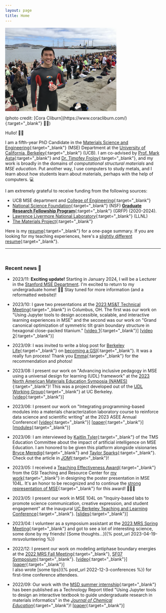 ```yaml
---
layout: page
title: Home
---
```


<p><img src="assets/fig/propic_enze_2.jpg" alt="Enze Chen" align="middle" width="360px"></p>
(photo credit: [Cora Cliburn](https://www.coracliburn.com/){:target="_blank"} 💃🏽)

Hullo! 👋🏼

I am a fifth-year PhD Candidate in the [Materials Science and Engineering](https://www.mse.berkeley.edu/){:target="_blank"} (MSE) Department at the [University of California, Berkeley](https://www.berkeley.edu/){:target="_blank"} (UCB).
I am co-advised by [Prof. Mark Asta](https://mse.berkeley.edu/people_new/asta/){:target="_blank"} and [Dr. Timofey Frolov](https://people.llnl.gov/frolov2){:target="_blank"}, and my work is broadly in the domains of _computational structural materials_ and _MSE education_.
Put another way, I use computers to study metals, and I learn about how students learn about materials, perhaps with the help of computers. 💻

I am extremely grateful to receive funding from the following sources:     
* UCB MSE department and [College of Engineering](https://engineering.berkeley.edu/){:target="_blank"}    
* [National Science Foundation](https://www.nsf.gov/){:target="_blank"} (NSF) [**Graduate Research Fellowship Program**](https://www.nsfgrfp.org/){:target="_blank"} (GRFP) (2020-2024).    
* [Lawrence Livermore National Laboratory](https://www.llnl.gov/){:target="_blank"} (LLNL)   
* [The Materials Project](https://next-gen.materialsproject.org/){:target="_blank"}  

Here is my [resume](assets/files/resume_general.pdf){:target="_blank"} for a one-page summary.
If you are looking for my teaching experiences, here's a [slightly different resume](assets/files/resume_teaching.pdf){:target="_blank"}.


---------------------------------
<br>

### Recent news 📰

* 2023/11: **Exciting update!** Starting in January 2024, I will be a Lecturer in the [Stanford MSE Department](https://mse.stanford.edu/).
I'm excited to return to my undergraduate home! 🥳🌴 
Stay tuned for more information (and a reformatted website)!


* 2023/10: I gave two presentations at the [2023 MS&T Technical Meeting](https://www.matscitech.org/MST23/MST23/Default.aspx){:target="_blank"} in Columbus, OH.
The first was our work on "Using Jupyter tools to design accessible, scalable, and interactive learning experiences in MSE" and the second was our work on "Grand canonical optimization of symmetric tilt grain boundary structure in hexagonal close-packed titanium."
[[video 1](https://youtu.be/foSXXyEAoSc){:target="_blank"}]
[[video 2](https://youtu.be/CM1UpXlrheE){:target="_blank"}]


* 2023/09: I was invited to write a blog post for [Berkeley Life](https://life.berkeley.edu/){:target="_blank"} on [becoming a GSI](https://life.berkeley.edu/becoming-a-gsi/){:target="_blank"}.
It was a really fun process!
Thank you [Emma](https://www.emmaancel.com/){:target="_blank"} for the recommendation and photos!


* 2023/08: I present our work on "Advancing inclusive pedagogy in MSE using a universal design for learning (UDL) framework" at the [2023 North American Materials Education Symposia (NAMES)](https://www.materialseducation.com/2023calpoly/indexcalpoly.htm){:target="_blank"}! 
This was a project developed out of the [UDL Working Group](https://gsi.berkeley.edu/working-group-universal-design-for-learning-udl-starting-july-2022/){:target="_blank"} at UC Berkeley.
[[video](https://youtu.be/BHSFvj_Bxhk){:target="_blank"}]


* 2023/06: I present our work on "Integrating programming-based modules into a materials characterization laboratory course to reinforce data science and scientific writing" at the 2023 ASEE Annual Conference! 
[[video](https://youtu.be/Pas8tPjaY4k){:target="_blank"}]
[[paper](https://peer.asee.org/integrating-programming-based-modules-into-a-materials-characterization-laboratory-course-to-reinforce-data-science-and-scientific-writing){:target="_blank"}]
[[modules](https://enze-chen.github.io/mse104l/){:target="_blank"}]


* 2023/06: I am interviewed by [Kaitlin Tyler](https://www.linkedin.com/in/kaitlin-tyler-2029b92a/){:target="_blank"} of the TMS Education Committee about the impact of artificial intelligence on MSE Education.
I am honored to be given this platform alongside visionaries [Bryce Meredig](https://www.linkedin.com/in/bmeredig/){:target="_blank"} and [Taylor Sparks](https://faculty.utah.edu/u0203991-Taylor_D._Sparks/hm/index.hml){:target="_blank"}.
Check out the article in [_JOM_](https://link.springer.com/article/10.1007/s11837-023-05922-3){:target="_blank"}!


* 2023/05: I received a [Teaching Effectiveness Award](https://gsi.berkeley.edu/programs-services/award-programs/teaching-effectiveness/){:target="_blank"} from the GSI Teaching and Resource Center for [my work](https://gsi.berkeley.edu/chen-2023/){:target="_blank"} in designing the poster presentation in MSE 104L.
It's an honor to be recognized and to continue the [strong representation of MSE](https://gsi.berkeley.edu/programs-services/award-programs/teaching-effectiveness/tea-recipients/tea-department/#M){:target="_blank"} for this award! 👨🏼‍🏫


* 2023/05: I present our work in MSE 104L on "Inquiry-based labs to promote science communication, creative expression, and student engagement" at the inaugural [UC Berkeley Teaching and Learning Conference](https://teaching.berkeley.edu/teaching-learning-conference-2023){:target="_blank"}.
[[slides](https://docs.google.com/presentation/d/1jsth7bUhRgHzOFCAJ6dzEeunJbTc2FXlP3T2UCGTWhU/edit?usp=sharing){:target="_blank"}]


* 2023/04: I volunteer as a symposium assistant at the [2023 MRS Spring Meeting](https://www.mrs.org/meetings-events/spring-meetings-exhibits/2023-mrs-spring-meeting/){:target="_blank"} and got to see a lot of interesting science, some done by my friends!
[Some thoughts...]({% post_url 2023-04-19-mrsvolunteering %})


* 2022/12: I present our work on modeling antiphase boundary energies at the [2022 MRS Fall Meeting](https://www.mrs.org/meetings-events/fall-meetings-exhibits/2022-mrs-fall-meeting){:target="_blank"}, [SF07 Symposium](https://www.mrs.org/meetings-events/fall-meetings-exhibits/2022-mrs-fall-meeting/symposium-sessions/detail/2022_mrs_fall_meeting/sf07/Symposium_SF07){:target="_blank"}. 
[[video](https://youtu.be/pIgXeoOy11c){:target="_blank"}]  
[[paper](https://www.nature.com/articles/s41524-022-00755-1){:target="_blank"}]       
I also wrote [some tips]({% post_url 2022-12-3-conferences %}) for first-time conference attendees.


* 2022/09: Our work with the [MSD summer internship](https://enze-chen.github.io/mi-book-2022){:target="_blank"} has been published as a Technology Report titled "Using Jupyter tools to design an interactive textbook to guide undergraduate research in materials informatics" in the [_Journal of Chemical Education_](https://pubs.acs.org/journal/jceda8){:target="_blank"}!
[[paper](https://pubs.acs.org/doi/10.1021/acs.jchemed.2c00640){:target="_blank"}] 


<!-- 
* 2023/03: I present our work on grand canonical optimization of grain boundary structures in α-titanium at the [2023 TMS Annual Meeting](https://www.tms.org/AnnualMeeting/TMS2023){:target="_blank"}, [Advances in Titanium Technology Symposium](http://www.programmaster.org/PM/PM.nsf/ViewSessionSheets?OpenAgent&ParentUNID=A2107B9F39EB310F852588AD0020734E){:target="_blank"}. 
[[video](https://youtu.be/jYW-cMgkzj4){:target="_blank"}]
* 2023/03: I receive an MSE Graduate Student Equity and Inclusion Award! 
I hope to continue my efforts to support all the wonderful members of our MSE community.
* 2023/01: I join a [Universal Design for Learning (UDL) Working Group](https://gsi.berkeley.edu/working-group-universal-design-for-learning-udl-starting-july-2022/){:target="_blank"} sponsored by the [GSI Teaching & Resource Center](https://gsi.berkeley.edu/){:target="_blank"} to work on a project in collaboration with Mark to redesign the MSE pedagogy course.
Stay tuned for more information!
* 2022/10: Our commentary on "Educating current industrial workforce to embrace data-driven materials development" is finally published as a Material Matters article in [_MRS Bulletin_](https://www.springer.com/journal/43577){:target="_blank"}!
[[paper](https://link.springer.com/article/10.1557/s43577-022-00410-6){:target="_blank"}] 
* 2022/08: My abstracts for oral presentations are accepted to the [2022 MRS Fall Meeting](https://www.mrs.org/meetings-events/fall-meetings-exhibits/2022-mrs-fall-meeting){:target="_blank"} in Boston, MA and the [TMS 2023 Annual Meeting](https://www.tms.org/AnnualMeeting/TMS2023){:target="_blank"} in San Diego, CA.
I'm thankful for great mentors and collaborators, and let me know if you'll be around! 
* 2022/06: I start my internship in the [Computational Chemistry and Materials Science (CCMS) Summer Institute](https://pls.llnl.gov/careers/internship-programs/computational-chemistry-and-materials-science-summer-institute){:target="_blank"} at LLNL working with Tim and others on hydrogen storage in titanium! 
[[SLAM video](https://youtu.be/Ggt9n4dAtwk){:target="_blank"}]
* 2022/06: This summer we are reprising the [Materials Sciences Division](https://www2.lbl.gov/msd/){:target="_blank"} research internship at [Lawrence Berkeley National Laboratory](https://www.lbl.gov/){:target="_blank"}, where we will be using largely the same teaching materials for a 3-week module on [Introduction to Materials Informatics](https://enze-chen.github.io/mi-book-2022){:target="_blank"}.
* 2022/05: Free money! (basically) I wrote down [some thoughts]({% post_url 2022-5-6-grants %}) on a few grants that I secured this year.
* 2022/05: I passed my Qualifying Exam! 🥳
Thankful to have a supportive committee comprised of Professors [Daryl Chrzan](https://mse.berkeley.edu/people_new/chrzan/){:target="_blank"}, [Andrew Minor](https://mse.berkeley.edu/people_new/minor/){:target="_blank"}, [Gerbrand Ceder](https://mse.berkeley.edu/people_new/gerbrand-ceder/){:target="_blank"}, and [Grace Gu](https://me.berkeley.edu/people/grace-x-gu/){:target="_blank"}.
* 2022/03: My paper on "Modeling antiphase boundary energies in Ni3Al-based alloys using automated density functional theory and machine learning" was accepted for publication in the open-access journal [_npj Computational Materials_](https://www.nature.com/npjcompumats/){:target="_blank"}! 
[[paper](https://www.nature.com/articles/s41524-022-00755-1){:target="_blank"}]
[[data](https://contribs.materialsproject.org/projects/apbe_Ni3Al){:target="_blank"}]
* 2022/03: I am nominated by the MSE department for the [Outstanding Graduate Student Instructor Award](https://gsi.berkeley.edu/programs-services/award-programs/ogsi/){:target="_blank"}!
I am grateful for this honor and look forward to future opportunities to continue supporting our students.
* 2022/01: This spring I am a GSI in Prof. [Andrew Minor](https://mse.berkeley.edu/people_new/minor/){:target="_blank"}'s [MSE 104/L: Materials Characterization Laboratory](https://classes.berkeley.edu/content/2022-spring-matsci-104-001-lec-001){:target="_blank"} class. I am excited to continue supporting students and getting more practice with characterization tools!
* 2021/11: I present our work on integrating computational modules into MSE curricula at the [2021 MRS Fall Meeting](https://www.mrs.org/meetings-events/fall-meetings-exhibits/2021-mrs-fall-meeting){:target="_blank"} [BI01 Symposium](https://www.mrs.org/meetings-events/fall-meetings-exhibits/2021-mrs-fall-meeting/call-for-papers/detail/2021_mrs_fall_meeting/bi01/Symposium_BI01){:target="_blank"}. [[poster](assets/files/2021_mrs_fall.pdf){:target="_blank"}] [[video](https://youtu.be/nJc_vHdhGmI){:target="_blank"}]
* 2021/08: My abstract submission for a presentation on integrating computational modules into MSE curricula was accepted to the [2021 MRS Fall Meeting](https://www.mrs.org/meetings-events/fall-meetings-exhibits/2021-mrs-fall-meeting){:target="_blank"} [BI01 Symposium](https://www.mrs.org/meetings-events/fall-meetings-exhibits/2021-mrs-fall-meeting/call-for-papers/detail/2021_mrs_fall_meeting/bi01/Symposium_BI01){:target="_blank"}! See you in Boston!
* 2021/08: This fall I am a GSI in Prof. [Lane Martin](https://mse.berkeley.edu/people_new/martin/){:target="_blank"}'s [MSE 45/L: Properties of Materials Laboratory](https://classes.berkeley.edu/content/2021-fall-matsci-45-001-lec-001){:target="_blank"} class. I look forward to working with undergrads in person again! [[lab lectures](https://drive.google.com/drive/folders/1AOx6CKWW0ZiM0iFksivBvrLcSTqTmBTu?usp=sharing){:target="_blank"}] 
* 2021/06: This summer I am designing and teaching a 3-week module on [Introduction to Materials Informatics](https://enze-chen.github.io/mi-book-2021){:target="_blank"} to UCB undergraduates as part of a 9-week outreach program in the [Materials Sciences Division](https://www2.lbl.gov/msd/){:target="_blank"} at [Lawrence Berkeley National Laboratory](https://www.lbl.gov/){:target="_blank"}.
* 2021/04: This spring I am a volunteer section leader for [Code in Place](https://codeinplace.stanford.edu/){:target="_blank"}! I'm super excited to contribute a small part towards this large project on global CS education led by Stanford University. [[section slides](https://drive.google.com/drive/folders/1i0hX02S302JEi730sDD6cr37P3iomjCu?usp=sharing){:target="_blank"}]
* 2021/03: I present my work at the [2021 TMS Annual Meeting](https://www.tms.org/TMS2021){:target="_blank"} on high-throughput computing and machine learning for antiphase boundary energies in Ni-based superalloys. Stay tuned for an upcoming manuscript! [[poster](assets/files/2021_tms_presentation.pdf){:target="_blank"}] [[video](https://drive.google.com/file/d/1fwCHLFVUwJX2245_OcAXpy93_5C8bAb_/view?usp=sharing){:target="_blank"}]
* 2021/03: I am grateful to be included in a collaboration on studying "Twin boundary structural phase transitions in elemental titanium."
Check out Shahriar's paper [on arXiv](https://arxiv.org/abs/2103.06194){:target="_blank"}!
* 2020/11: I taught two more (new!) classes at [Berkeley Splash](https://berkeley.learningu.org/){:target="_blank"} Fall 2020: [Introduction to MSE](https://docs.google.com/presentation/d/1NzTysDtV3JWwBWf-xqtwXTBqmhmnCOUklRbF86JUtvk/edit#slide=id.p){:target="_blank"} and [Introduction to X-ray diffraction](https://docs.google.com/presentation/d/1nVlUTEGsWjVEtf8EXkPp2A-7ANAMRO-oxxAk63RovVA/edit#slide=id.p){:target="_blank"}.
* 2020/10: This application season, I received the question about Master's vs. PhD vs. Work from a few folks, so I thought I'd record [some thoughts]({% post_url 2020-10-15-bsmsphd %})...
* 2020/09: My [abstract submission](http://www.programmaster.org/PM/PM.nsf/ApprovedAbstracts/B3B8C068CB9E55E6852585A6005C372B?OpenDocument){:target="_blank"} for an oral presentation on Ni-based superalloy design has been accepted to [TMS 2021](https://www.tms.org/TMS2021){:target="_blank"}! See you in virtual Orlando!
* 2020/07: My co-authored paper on Stitch is now public [on IEEE *Xplore*](https://ieeexplore.ieee.org/abstract/document/9139788){:target="_blank"}!
* 2020/05: I started my [MaCI summer internship](https://pls.llnl.gov/careers/internship-programs/maci){:target="_blank"} at Lawrence Livermore National Lab (see Research tab for details).
* 2020/03: I won an [NSF GRFP](https://www.nsfgrfp.org/){:target="_blank"}! 🙌🏼
[Some thoughts]({% post_url 2020-8-8-nsfgrfp %})...
* 2020/01: I passed my Preliminary Exam! 🎉
[Some thoughts]({% post_url 2020-1-20-prelims %})...
* 2019/08: I moved (across the Bay) to Berkeley, CA to begin my PhD in [MSE](https://www.mse.berkeley.edu/){:target="_blank"}. 🐻
* 2019/07: I left my Instructional Designer position at [Citrine Informatics](https://citrine.io/){:target="_blank"} (see Teaching tab for details). I will miss everyone! 
-->
